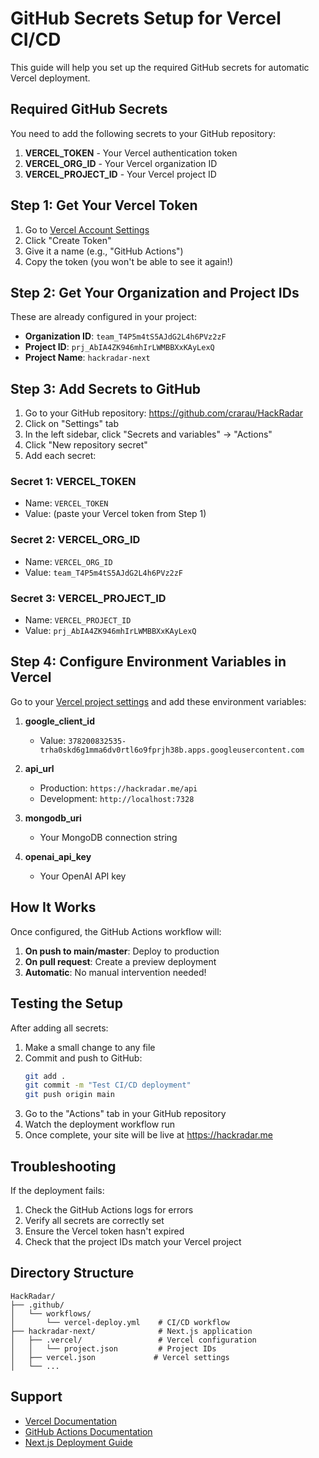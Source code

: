 # GitHub Secrets Setup for Vercel CI/CD

This guide will help you set up the required GitHub secrets for automatic Vercel deployment.

## Required GitHub Secrets

You need to add the following secrets to your GitHub repository:

1. **VERCEL_TOKEN** - Your Vercel authentication token
2. **VERCEL_ORG_ID** - Your Vercel organization ID  
3. **VERCEL_PROJECT_ID** - Your Vercel project ID

## Step 1: Get Your Vercel Token

1. Go to [Vercel Account Settings](https://vercel.com/account/tokens)
2. Click "Create Token"
3. Give it a name (e.g., "GitHub Actions")
4. Copy the token (you won't be able to see it again!)

## Step 2: Get Your Organization and Project IDs

These are already configured in your project:

- **Organization ID**: `team_T4P5m4tS5AJdG2L4h6PVz2zF`
- **Project ID**: `prj_AbIA4ZK946mhIrLWMBBXxKAyLexQ`
- **Project Name**: `hackradar-next`

## Step 3: Add Secrets to GitHub

1. Go to your GitHub repository: https://github.com/crarau/HackRadar
2. Click on "Settings" tab
3. In the left sidebar, click "Secrets and variables" → "Actions"
4. Click "New repository secret"
5. Add each secret:

### Secret 1: VERCEL_TOKEN
- Name: `VERCEL_TOKEN`
- Value: (paste your Vercel token from Step 1)

### Secret 2: VERCEL_ORG_ID
- Name: `VERCEL_ORG_ID`
- Value: `team_T4P5m4tS5AJdG2L4h6PVz2zF`

### Secret 3: VERCEL_PROJECT_ID
- Name: `VERCEL_PROJECT_ID`
- Value: `prj_AbIA4ZK946mhIrLWMBBXxKAyLexQ`

## Step 4: Configure Environment Variables in Vercel

Go to your [Vercel project settings](https://vercel.com/dashboard) and add these environment variables:

1. **google_client_id**
   - Value: `378200832535-trha0skd6g1mma6dv0rtl6o9fprjh38b.apps.googleusercontent.com`

2. **api_url** 
   - Production: `https://hackradar.me/api`
   - Development: `http://localhost:7328`

3. **mongodb_uri**
   - Your MongoDB connection string

4. **openai_api_key**
   - Your OpenAI API key

## How It Works

Once configured, the GitHub Actions workflow will:

1. **On push to main/master**: Deploy to production
2. **On pull request**: Create a preview deployment
3. **Automatic**: No manual intervention needed!

## Testing the Setup

After adding all secrets:

1. Make a small change to any file
2. Commit and push to GitHub:
   ```bash
   git add .
   git commit -m "Test CI/CD deployment"
   git push origin main
   ```
3. Go to the "Actions" tab in your GitHub repository
4. Watch the deployment workflow run
5. Once complete, your site will be live at https://hackradar.me

## Troubleshooting

If the deployment fails:

1. Check the GitHub Actions logs for errors
2. Verify all secrets are correctly set
3. Ensure the Vercel token hasn't expired
4. Check that the project IDs match your Vercel project

## Directory Structure

```
HackRadar/
├── .github/
│   └── workflows/
│       └── vercel-deploy.yml    # CI/CD workflow
├── hackradar-next/              # Next.js application
│   ├── .vercel/                 # Vercel configuration
│   │   └── project.json         # Project IDs
│   ├── vercel.json             # Vercel settings
│   └── ...
```

## Support

- [Vercel Documentation](https://vercel.com/docs)
- [GitHub Actions Documentation](https://docs.github.com/en/actions)
- [Next.js Deployment Guide](https://nextjs.org/docs/deployment)